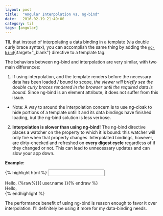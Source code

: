 ```yaml
---
layout: post
title:  "Angular Interpolation vs. ng-bind"
date:   2016-02-19 21:49:00
category: til
tags: [angular]
---
```


TIL that instead of interpolating a data binding in a template (via double curly brace syntax), you can accomplish the same thing by adding the [`ng-bind`][ng-bind]{:target="_blank"} directive to a template tag.

The behaviors between ng-bind and interpolation are very similar, with two main differences:

1) If using interpolation, and the template renders before the necessary data has been loaded / bound to scope, *the viewer will briefly see the double curly braces rendered in the browser until the required data is bound.* Since ng-bind is an element attribute, it does not suffer from this issue.

  - Note: A way to around the interpolation concern is to use ng-cloak to hide portions of a template until it and its data bindings have finished loading, but the ng-bind solution is less verbose.

2) __Interpolation is slower than using ng-bind!__ The ng-bind directive places a watcher on the property to which it is bound: this watcher will only fire when that property changes. Interpolated bindings, however, are dirty-checked and refreshed on **every digest cycle** regardless of if they changed or not. This can lead to unnecessary updates and can slow your app down.


__Example:__

{% highlight html %}
<input ng-model="user.name"></input>
<!-- using interpolation -->
<div>
	Hello, {%raw%}{{ user.name }}{% endraw %}
</div>
<!-- using ng-bind -->
<div>
	Hello, <span ng-bind="user.name"></span>
</div>
{% endhighlight %}

The performance benefit of using ng-bind is reason enough to favor it over interpolation. I'll definitely be using it more for my data-binding needs.

[ng-bind]: https://docs.angularjs.org/api/ng/directive/ngBind
